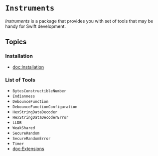 # ``Instruments``

*Instruments* is a package that provides you with set of tools that may be handy for Swift 
development.

## Topics

### Installation

- <doc:Installation>

### List of Tools

- ``BytesConstructibleNumber``
- ``Endianness``
- ``DebounceFunction``
- ``DebounceFunctionConfiguration``
- ``HexStringDataDecoder``
- ``HexStringDataDecoderError``
- ``LLDB``
- ``WeakShared``
- ``SecureRandom``
- ``SecureRandomError``
- ``Timer``
- <doc:Extensions>
